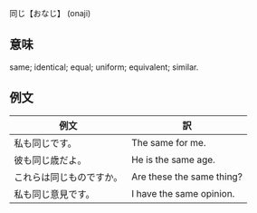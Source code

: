 同じ【おなじ】 (onaji)

## 意味

same; identical; equal; uniform; equivalent; similar.

## 例文

|例文|訳|
| --- | --- |
|私も同じです。|The same for me.|
|彼も同じ歳だよ。|He is the same age.|
|これらは同じものですか。|Are these the same thing?|
|私も同じ意見です。|I have the same opinion.|